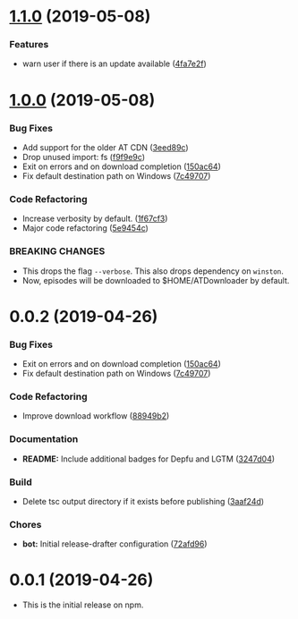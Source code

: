 # [1.1.0](https://github.com/rafifos/atdownloader/compare/1.0.0...1.1.0) (2019-05-08)


### Features

* warn user if there is an update available ([4fa7e2f](https://github.com/rafifos/atdownloader/commit/4fa7e2f))



# [1.0.0](https://github.com/rafifos/atdownloader/compare/0.0.1...1.0.0) (2019-05-08)


### Bug Fixes

* Add support for the older AT CDN ([3eed89c](https://github.com/rafifos/atdownloader/commit/3eed89c))
* Drop unused import: fs ([f9f9e9c](https://github.com/rafifos/atdownloader/commit/f9f9e9c))
* Exit on errors and on download completion ([150ac64](https://github.com/rafifos/atdownloader/commit/150ac64))
* Fix default destination path on Windows ([7c49707](https://github.com/rafifos/atdownloader/commit/7c49707))


### Code Refactoring

* Increase verbosity by default. ([1f67cf3](https://github.com/rafifos/atdownloader/commit/1f67cf3))
* Major code refactoring ([5e9454c](https://github.com/rafifos/atdownloader/commit/5e9454c))


### BREAKING CHANGES

* This drops the flag `--verbose`. This also drops dependency on `winston`.
* Now, episodes will be downloaded to $HOME/ATDownloader by default.



# 0.0.2 (2019-04-26)


### Bug Fixes

* Exit on errors and on download completion ([150ac64](https://github.com/rafifos/atdownloader/commit/150ac64))
* Fix default destination path on Windows ([7c49707](https://github.com/rafifos/atdownloader/commit/7c49707))


### Code Refactoring

* Improve download workflow ([88949b2](https://github.com/rafifos/atdownloader/commit/88949b2))


### Documentation

* **README:** Include additional badges for Depfu and LGTM ([3247d04](https://github.com/rafifos/atdownloader/commit/3247d04))


### Build

* Delete tsc output directory if it exists before publishing ([3aaf24d](https://github.com/rafifos/atdownloader/commit/3aaf24d))


### Chores

* **bot:** Initial release-drafter configuration ([72afd96](https://github.com/rafifos/atdownloader/commit/72afd96))



# 0.0.1 (2019-04-26)


* This is the initial release on npm.
